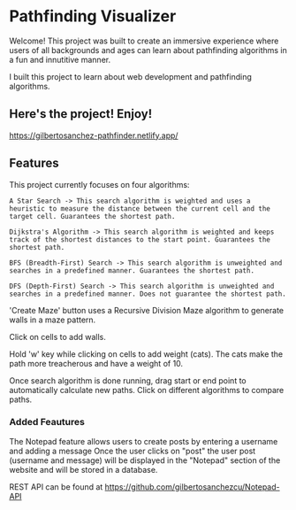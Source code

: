 # Pathfinding Visualizer

Welcome! This project was built to create an immersive experience where users of all backgrounds and ages can learn about pathfinding algorithms in a fun and innutitive manner.

I built this project to learn about web development and pathfinding algorithms.

## Here's the project! Enjoy!

https://gilbertosanchez-pathfinder.netlify.app/

## Features

This project currently focuses on four algorithms:

    A Star Search -> This search algorithm is weighted and uses a heuristic to measure the distance between the current cell and the target cell. Guarantees the shortest path.

    Dijkstra's Algorithm -> This search algorithm is weighted and keeps track of the shortest distances to the start point. Guarantees the shortest path.

    BFS (Breadth-First) Search -> This search algorithm is unweighted and searches in a predefined manner. Guarantees the shortest path.

    DFS (Depth-First) Search -> This search algorithm is unweighted and searches in a predefined manner. Does not guarantee the shortest path.

'Create Maze' button uses a Recursive Division Maze algorithm to generate walls in a maze pattern.

Click on cells to add walls.

Hold 'w' key while clicking on cells to add weight (cats). The cats make the path more treacherous and have a weight of 10.

Once search algorithm is done running, drag start or end point to automatically calculate new paths. Click on different algorithms to compare paths.

### Added Feautures

The Notepad feature allows users to create posts by entering a username and adding a message
Once the user clicks on "post" the user post (username and message) will be displayed in the "Notepad" section of the website and will be stored in a database.

REST API can be found at https://github.com/gilbertosanchezcu/Notepad-API
